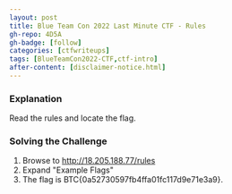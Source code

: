 ```yaml
---
layout: post
title: Blue Team Con 2022 Last Minute CTF - Rules
gh-repo: 4D5A
gh-badge: [follow]
categories: [ctfwriteups]
tags: [BlueTeamCon2022-CTF,ctf-intro]
after-content: [disclaimer-notice.html]
---
```

### Explanation
Read the rules and locate the flag.

### Solving the Challenge
1. Browse to http://18.205.188.77/rules
2. Expand "Example Flags"
3. The flag is BTC{0a52730597fb4ffa01fc117d9e71e3a9}.